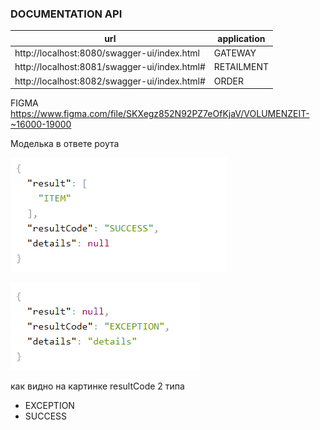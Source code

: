 ### DOCUMENTATION API
url| application       
-------------------------------------------|------------|
http://localhost:8080/swagger-ui/index.html| GATEWAY
http://localhost:8081/swagger-ui/index.html#| RETAILMENT
http://localhost:8082/swagger-ui/index.html#| ORDER


FIGMA
https://www.figma.com/file/SKXegz852N92PZ7eOfKjaV/VOLUMENZEIT-~16000-19000


Моделька в ответе роута

![img.png](img.png)

![img_1.png](img_1.png)

как видно на картинке resultCode 2 типа
- EXCEPTION
- SUCCESS
